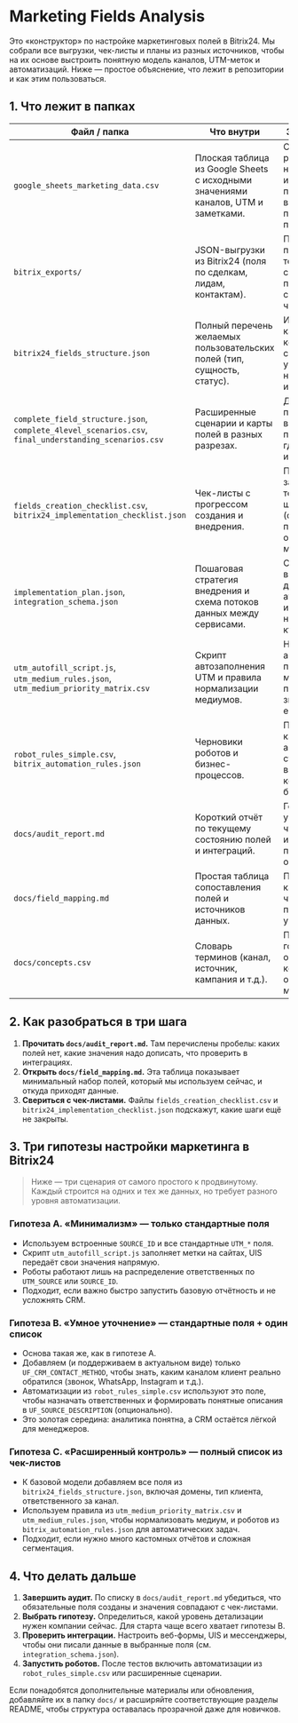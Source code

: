 # Marketing Fields Analysis

Это «конструктор» по настройке маркетинговых полей в Bitrix24. Мы собрали все выгрузки,
чек-листы и планы из разных источников, чтобы на их основе выстроить понятную модель
каналов, UTM-меток и автоматизаций. Ниже — простое объяснение, что лежит в репозитории
и как этим пользоваться.

## 1. Что лежит в папках

| Файл / папка | Что внутри | Зачем нужно |
| --- | --- | --- |
| `google_sheets_marketing_data.csv` | Плоская таблица из Google Sheets с исходными значениями каналов, UTM и заметками. | Отсюда берём реальные названия источников и проверяем, всё ли покрыто полями CRM. |
| `bitrix_exports/` | JSON-выгрузки из Bitrix24 (поля по сделкам, лидам, контактам). | Помогают понять текущее состояние портала и сверить его с чек-листами. |
| `bitrix24_fields_structure.json` | Полный перечень желаемых пользовательских полей (тип, сущность, статус). | Используем как контрольный список: что уже есть, что нужно создать или убрать. |
| `complete_field_structure.json`, `complete_4level_scenarios.csv`, `final_understanding_scenarios.csv` | Расширенные сценарии и карты полей в разных разрезах. | Даёт контекст, почему поля вообще придуманы и где используются. |
| `fields_creation_checklist.csv`, `bitrix24_implementation_checklist.json` | Чек-листы с прогрессом создания и внедрения. | Помогают не забыть про технические шаги (создание, проверка, обучение менеджеров). |
| `implementation_plan.json`, `integration_schema.json` | Пошаговая стратегия внедрения и схема потоков данных между сервисами. | Отвечают на вопрос «что делаем после аудита, какие интеграции настраиваем, кто отвечает». |
| `utm_autofill_script.js`, `utm_medium_rules.json`, `utm_medium_priority_matrix.csv` | Скрипт автозаполнения UTM и правила нормализации медиумов. | Нужны, чтобы автоматически подставлять метки и приводить значения к единому виду. |
| `robot_rules_simple.csv`, `bitrix_automation_rules.json` | Черновики роботов и бизнес-процессов. | Подсказка, какие автоматизации стоит включить, когда поля будут готовы. |
| `docs/audit_report.md` | Короткий отчёт по текущему состоянию полей и интеграций. | Говорит, что уже сделано, что нужно исправить в первую очередь. |
| `docs/field_mapping.md` | Простая таблица сопоставления полей и источников данных. | Показывает, какие поля за что отвечают после упрощения. |
| `docs/concepts.csv` | Словарь терминов (канал, источник, кампания и т.д.). | Помогает говорить на одном языке, когда обсуждаем маркетинг. |

## 2. Как разобраться в три шага

1. **Прочитать `docs/audit_report.md`.** Там перечислены пробелы: каких полей нет, какие значения надо дописать, что проверить в интеграциях.
2. **Открыть `docs/field_mapping.md`.** Эта таблица показывает минимальный набор полей, который мы используем сейчас, и откуда приходят данные.
3. **Свериться с чек-листами.** Файлы `fields_creation_checklist.csv` и `bitrix24_implementation_checklist.json` подскажут, какие шаги ещё не закрыты.

## 3. Три гипотезы настройки маркетинга в Bitrix24

> Ниже — три сценария от самого простого к продвинутому. Каждый строится на одних и тех же данных, но требует разного уровня автоматизации.

### Гипотеза A. «Минимализм» — только стандартные поля

- Используем встроенные `SOURCE_ID` и все стандартные `UTM_*` поля.
- Скрипт `utm_autofill_script.js` заполняет метки на сайтах, UIS передаёт свои значения напрямую.
- Роботы работают лишь на распределение ответственных по `UTM_SOURCE` или `SOURCE_ID`.
- Подходит, если важно быстро запустить базовую отчётность и не усложнять CRM.

### Гипотеза B. «Умное уточнение» — стандартные поля + один список

- Основа такая же, как в гипотезе A.
- Добавляем (и поддерживаем в актуальном виде) только `UF_CRM_CONTACT_METHOD`, чтобы знать, каким каналом клиент реально обратился (звонок, WhatsApp, Instagram и т.д.).
- Автоматизации из `robot_rules_simple.csv` используют это поле, чтобы назначать ответственных и формировать понятные описания в `UF_SOURCE_DESCRIPTION` (опционально).
- Это золотая середина: аналитика понятна, а CRM остаётся лёгкой для менеджеров.

### Гипотеза C. «Расширенный контроль» — полный список из чек-листов

- К базовой модели добавляем все поля из `bitrix24_fields_structure.json`, включая домены, тип клиента, ответственного за канал.
- Используем правила из `utm_medium_priority_matrix.csv` и `utm_medium_rules.json`, чтобы нормализовать медиум, и роботов из `bitrix_automation_rules.json` для автоматических задач.
- Подходит, если нужно много кастомных отчётов и сложная сегментация.

## 4. Что делать дальше

1. **Завершить аудит.** По списку в `docs/audit_report.md` убедиться, что обязательные поля созданы и значения совпадают с чек-листами.
2. **Выбрать гипотезу.** Определиться, какой уровень детализации нужен компании сейчас. Для старта чаще всего хватает гипотезы B.
3. **Проверить интеграции.** Настроить веб-формы, UIS и мессенджеры, чтобы они писали данные в выбранные поля (см. `integration_schema.json`).
4. **Запустить роботов.** После тестов включить автоматизации из `robot_rules_simple.csv` или расширенные сценарии.

Если понадобятся дополнительные материалы или обновления, добавляйте их в папку `docs/` и расширяйте соответствующие разделы README, чтобы структура оставалась прозрачной даже для новичков.

